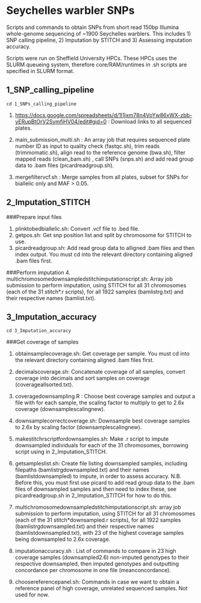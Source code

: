 # Seychelles warbler SNPs

Scripts and commands to obtain SNPs from short read 150bp Illumina whole-genome sequencing of ~1900 Seychelles warblers. This includes 1) SNP calling pipeline, 2) Imputation by STITCH and 3) Assessing imputation accuracy.

Scripts were run on Sheffield University HPCs. These HPCs uses the SLURM queueing system, therefore core/RAM/runtimes in .sh scripts are specified in SLURM format. 

## 1_SNP_calling_pipeline
`cd 1_SNPs_calling_pipeline`

1. https://docs.google.com/spreadsheets/d/1I1jxm78n4VoYw86xWX-zbb-yERupBtOrV2SymfiHV04/edit#gid=0 : Download links to all sequenced plates.

2. main_submission_multi.sh : An array job that requires sequenced plate number ID as input to quality check (fastqc.sh), trim reads (trimmomatic.sh), align read to the reference genome (bwa.sh), filter mapped reads (clean_bam.sh) , call SNPs (snps.sh) and add read group data to .bam files (picardreadgroup.sh).

3. mergefiltervcf.sh : Merge samples from all plates, subset for SNPs for biallelic only and MAF > 0.05.


## 2_Imputation_STITCH

###Prepare input files
1. plinktobedbiallelic.sh: Convert .vcf file to .bed file.
2. getpos.sh: Get snp position list and split by chromosome for STITCH to use.
3. picardreadgroup.sh: Add read group data to alligned .bam files and then index output. You must cd into the relevant directory containing aligned .bam files first.

###Perform imputation
4. multichromosomedownsampledstitchimputationscript.sh: Array job submission to perform imputation, using STITCH for all 31 chromosomes (each of the 31 stitch*.r scripts),  for all 1922 samples (bamlistrg.txt) and their respective names (bamlist.txt).

## 3_Imputation_accuracy
`cd 3_Imputation_accuracy`

###Get coverage of samples
1. obtainsamplecoverage.sh: Get coverage per sample. You must cd into the relevant directory containing aligned .bam files first.

2. decimalscoverage.sh: Concatenate coverage of all samples, convert coverage into decimals and sort samples on coverage (coverageallsorted.txt).

3. coveragedownsampling.R : Choose best coverage samples and output a file with  for each sample, the scaling factor to multiply to get to 2.6x coverage (downsamplescalingnew).

4. downsamplecorrectcoverage.sh: Downsample best coverage samples to 2.6x by scaling factor  (downsamplescalingnew).

5. makestitchrscriptfordownsamples.sh: Make .r script  to impute downsampled individuals for each of the 31 chromosomes, borrowing script using in 2_Imputation_STITCH.

6. getsampleslist.sh: Create file listing downsampled samples, including filepaths (bamlistrgdownsampled.txt) and their names (bamlistdownsampled) to impute, in order to assess accuracy. N.B. Before this, you must first use picard to add read group data to the .bam files of downsampled samples and then need to index these, see picardreadgroup.sh in 2_Imputation_STITCH for how to do this.

7. multichromosomedownsampledstitchimputationscript.sh: array job submission to perform imputation, using STITCH for all 31 chromosomes (each of the 31 stitch*downsampled.r scripts),  for all 1922 samples (bamlistrgdownsampled.txt) and their respective names (bamlistdownsampled.txt), with 23 of the highest coverage samples being downsampled to 2.6x coverage.

8. imputationaccuracy.sh : List of commands to compare in 23 high coverage samples (downsampled2.6) non-imputed genotypes to their respective downsampled, then imputed genotypes and outputting concordance per chromosome in one file (meanconcordance).

9.  choosereferencepanel.sh: Commands in case we want to obtain a reference panel of high coverage, unrelated sequenced samples. Not used for now.


